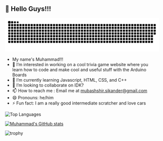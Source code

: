 👋 Hello Guys!!!
----------------------------------------------------------------------------------------------------------------------------

![GitHub Snake](https://raw.githubusercontent.com/OfficialCodeVoyage/OfficialCodeVoyage/refs/heads/output/github-snake-dark.svg)

- My name's Muhammad!!!
- 👀 I’m interested in working on a cool trivia game website where you learn how to code and make cool and useful stuff with the Arduino Boards
- 🌱 I’m currently learning Javascript, HTML, CSS, and C++
- 💞️ I’m looking to collaborate on IDK?
- 📫 How to reach me : Email me at mubashshir.sikander@gmail.com
- 😄 Pronouns: he/him
- ⚡ Fun fact: I am a really good intermediate scratcher and love cars

<!---
SuperCoder4562/SuperCoder4562 is a ✨ special ✨ repository because its `README.md` (this file) appears on your GitHub profile.
You can click the Preview link to take a look at your changes.
--->
![Top Languages](https://github-readme-stats.vercel.app/api/top-langs/?username=SuperCoder4562&layout=compact&langs_count=10&theme=github_dark&locale=en&hide_border=true)

[![Muhammad's GitHub stats](https://github-readme-stats.vercel.app/api?username=SuperCoder4562&theme=nord&show_icons=true&layout=compact&bg_color=00000000&hide_border=true)](https://github.com/anuraghazra/github-readme-stats)

![trophy](https://github-profile-trophy.vercel.app/?username=SuperCoder4562&column=4&no-frame=true&margin-w=3&margin-h=3&theme=darkhub&title=-Stars,-Followers,-Experience,-Reviews,-Issues)
